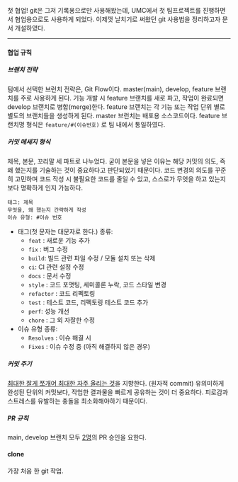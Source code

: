 첫 협업! git은 그저 기록용으로만 사용해왔는데, UMC에서 첫 팀프로젝트를 진행하면서 협업용으로도 사용하게 되었다. 이제껏 날치기로 써왔던 git 사용법을 정리하고자 문서 개설하였다.

---
#### 협업 규칙
##### 브랜치 전략
팀에서 선택한 브런치 전략은, Git Flow이다. master(main), develop, feature 브랜치를 주로 사용하게 된다. 기능 개발 시 feature 브랜치를 새로 파고, 작업이 완료되면 develop 브랜치로 병합(merge)한다. feature 브랜치는 각 기능 또는 작업 단위 별로 별도의 브랜치들을 생성하게 된다. master 브런치는 배포용 소스코드이다.
feature 브랜치명 형식은 `feature/#(이슈번호)` 로 팀 내에서 통일하였다.

##### 커밋 메세지 형식
제목, 본문, 꼬리말 세 파트로 나누었다. 굳이 본문을 넣은 이유는 해당 커밋의 의도, 즉 왜 했는지를 기술하는 것이 중요하다고 판단되었기 때문이다. 코드 변경의 의도를 꾸준히 고민하며 코드 작성 시 불필요한 코드를 줄일 수 있고, 스스로가 무엇을 하고 있는지 보다 명확하게 인지 가능하다.
```
태그: 제목
무엇을, 왜 했는지 간략하게 작성
이슈 유형: #이슈 번호
```
* 태그(첫 문자는 대문자로 한다.) 종류:
	* `feat` : 새로운 기능 추가
	- `fix` : 버그 수정
	- `build`: 빌드 관련 파일 수정 / 모듈 설치 또는 삭제
	- `ci`: CI 관련 설정 수정
	- `docs` : 문서 수정
	- `style` : 코드 포맷팅, 세미콜론 누락, 코드 스타일 변경
	- `refactor` : 코드 리펙토링
	- `test` : 테스트 코드, 리펙토링 테스트 코드 추가
	- `perf`: 성능 개선
	- `chore` : 그 외 자잘한 수정
* 이슈 유형 종류:
	* `Resolves` : 이슈 해결 시
    - `Fixes` : 이슈 수정 중 (아직 해결하지 않은 경우)

##### 커밋 주기
<u>최대한 잘게 쪼개어 최대한 자주 올리는 것</u>을 지향한다. (원자적 commit)
유의미하게 완성된 단위의 커밋보다, 작업한 결과물을 빠르게 공유하는 것이 더 중요하다. 피로감과 스트레스를 유발하는 충돌을 최소화해야하기 때문이다.

##### PR 규칙
main, develop 브랜치 모두 <u>2명</u>의 PR 승인을 요한다.


#### clone
가장 처음 한 git 작업.